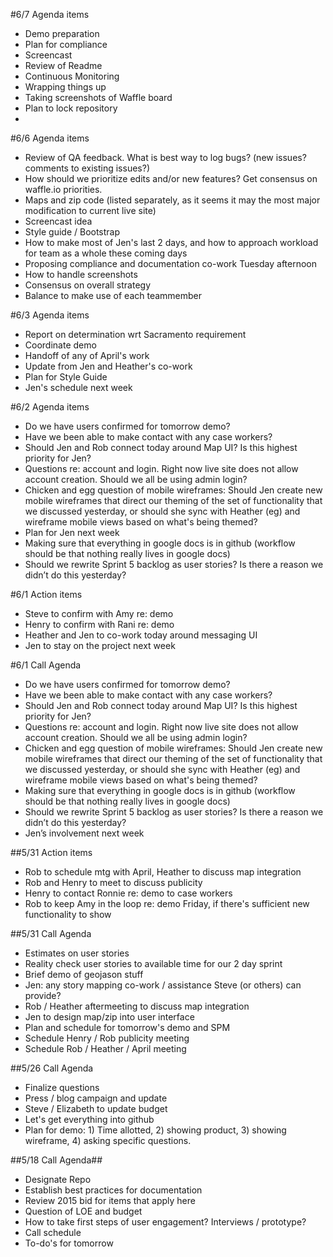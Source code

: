 #6/7 Agenda items
- Demo preparation
- Plan for compliance
- Screencast
- Review of Readme
- Continuous Monitoring
- Wrapping things up
- Taking screenshots of Waffle board
- Plan to lock repository
- 


#6/6 Agenda items
- Review of QA feedback. What is best way to log bugs? (new issues? comments to existing issues?) 
- How should we prioritize edits and/or new features? Get consensus on waffle.io priorities. 
- Maps and zip code (listed separately, as it seems it may the most major modification to current live site)
- Screencast idea 
- Style guide / Bootstrap
- How to make most of Jen's last 2 days, and how to approach workload for team as a whole these coming days 
- Proposing compliance and documentation co-work Tuesday afternoon 
- How to handle screenshots 
- Consensus on overall strategy
- Balance to make use of each teammember

#6/3 Agenda items
- Report on determination wrt Sacramento requirement 
- Coordinate demo 
- Handoff of any of April's work 
- Update from Jen and Heather's co-work 
- Plan for Style Guide 
- Jen's schedule next week

#6/2 Agenda items
- Do we have users confirmed for tomorrow demo? 
- Have we been able to make contact with any case workers? 
- Should Jen and Rob connect today around Map UI? Is this highest priority for Jen?
- Questions re: account and login. Right now live site does not allow account creation. Should we all be using admin login?  
- Chicken and egg question of mobile wireframes: Should Jen create new mobile wireframes that direct our theming of the set of functionality that we discussed yesterday, or should she sync with Heather (eg) and wireframe mobile views based on what's being themed?
- Plan for Jen next week
- Making sure that everything in google docs is in github (workflow should be that nothing really lives in google docs)
- Should we rewrite Sprint 5 backlog as user stories? Is there a reason we didn’t do this yesterday?

#6/1 Action items
- Steve to confirm with Amy re: demo
- Henry to confirm with Rani re: demo 
- Heather and Jen to co-work today around messaging UI 
- Jen to stay on the project next week

#6/1 Call Agenda 
- Do we have users confirmed for tomorrow demo? 
- Have we been able to make contact with any case workers? 
- Should Jen and Rob connect today around Map UI? Is this highest priority for Jen?
- Questions re: account and login. Right now live site does not allow account creation. Should we all be using admin login?  
- Chicken and egg question of mobile wireframes: Should Jen create new mobile wireframes that direct our theming of the set of functionality that we discussed yesterday, or should she sync with Heather (eg) and wireframe mobile views based on what's being themed?
- Making sure that everything in google docs is in github (workflow should be that nothing really lives in google docs)
- Should we rewrite Sprint 5 backlog as user stories? Is there a reason we didn’t do this yesterday?
- Jen’s involvement next week

##5/31 Action items
* Rob to schedule mtg with April, Heather to discuss map integration
* Rob and Henry to meet to discuss publicity 
* Henry to contact Ronnie re: demo to case workers
* Rob to keep Amy in the loop re: demo Friday, if there's sufficient new functionality to show


##5/31 Call Agenda
* Estimates on user stories
* Reality check user stories to available time for our 2 day sprint 
* Brief demo of geojason stuff
* Jen: any story mapping co-work / assistance Steve (or others) can provide?
* Rob / Heather aftermeeting to discuss map integration 
* Jen to design map/zip into user interface 
* Plan and schedule for tomorrow's demo and SPM
* Schedule Henry / Rob publicity meeting 
* Schedule Rob / Heather / April meeting 

##5/26 Call Agenda
* Finalize questions 
* Press / blog campaign and update 
* Steve / Elizabeth to update budget
* Let's get everything into github
* Plan for demo: 1) Time allotted, 2) showing product, 3) showing wireframe, 4) asking specific questions.

##5/18 Call Agenda##
* Designate Repo
* Establish best practices for documentation
* Review 2015 bid for items that apply here 
* Question of LOE and budget
* How to take first steps of user engagement? Interviews / prototype? 
* Call schedule 
* To-do's for tomorrow 
